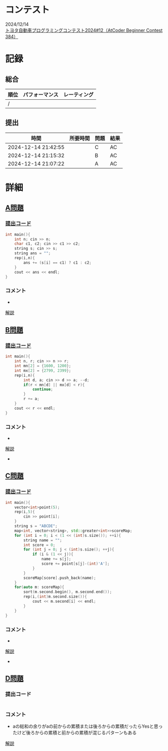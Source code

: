 # コンテスト
2024/12/14<br>
[トヨタ自動車プログラミングコンテスト2024#12（AtCoder Beginner Contest 384）](https://atcoder.jp/contests/abc384)

# 記録
## 総合
|  順位  |  パフォーマンス  | レーティング |
| ---- | ---- | ---- |
|   /   |  |  |

## 提出
|  時間  |  所要時間  |  問題  | 結果 |
| ---- | ---- | ---- | ---- |
| 2024-12-14 21:42:55 |  | C | AC |
| 2024-12-14 21:15:32 |  | B | AC |
| 2024-12-14 21:07:22 |  | A | AC |


# 詳細
## [A問題](https://atcoder.jp/contests/abc384/tasks/abc384_a)
### [提出コード](https://atcoder.jp/contests/abc384/submissions/60729022)
```c++
int main(){ 
    int n; cin >> n;
    char c1, c2; cin >> c1 >> c2;
    string s; cin >> s;
    string ans = "";
    rep(i,n){
        ans += (s[i] == c1) ? c1 : c2;
    }
    cout << ans << endl;
}
```

### コメント

* 

[解説](https://atcoder.jp/contests/abc384/editorial/11545)


## [B問題](https://atcoder.jp/contests/abc384/tasks/abc384_b)
### [提出コード](https://atcoder.jp/contests/abc384/submissions/60736332)
```c++
int main(){ 
    int n, r; cin >> n >> r;
    int mn[2] = {1600, 1200};
    int mx[2] = {2799, 2399};
    rep(i,n){
        int d, a; cin >> d >> a; --d;
        if(r < mn[d] || mx[d] < r){
            continue;
        }
        r += a;
    }
    cout << r << endl;
}
```

### コメント

* 

[解説](https://atcoder.jp/contests/abc384/editorial/11612)

* 


## [C問題](https://atcoder.jp/contests/abc384/tasks/abc384_c)
### [提出コード](https://atcoder.jp/contests/abc384/editorial/11611)

```c++
int main(){ 
    vector<int>point(5);
    rep(i,5){
        cin >> point[i];
    }
    string s = "ABCDE";
    map<int, vector<string>, std::greater<int>>scoreMap;
    for (int i = 0; i < (1 << (int)s.size()); ++i){
        string name = "";
        int score = 0;
        for (int j = 0; j < (int)s.size(); ++j){
            if (i & (1 << j)){
                name += s[j];
                score += point[s[j]-(int)'A'];
            }
        }
        scoreMap[score].push_back(name);
    }
    for(auto m: scoreMap){
        sort(m.second.begin(), m.second.end());
        rep(i,(int)m.second.size()){
            cout << m.second[i] << endl;
        }
    }
}
```

### コメント
* 

[解説](https://atcoder.jp/contests/abc384/editorial/11611)

* 


## [D問題](https://atcoder.jp/contests/abc384/tasks/abc384_d)
### 提出コード

```c++

```

### コメント
* aの総和の余りがaの前からの累積または後ろからの累積だったらYesと思ったけど後ろからの累積と前からの累積が混じるパターンもある

[解説](https://atcoder.jp/contests/abc384/editorial/11602)
